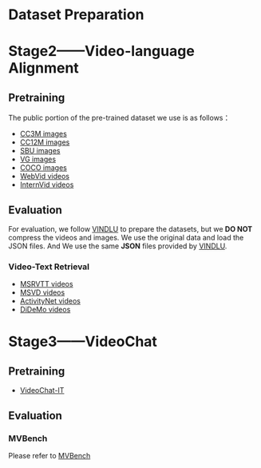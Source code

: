 # Dataset Preparation


# Stage2——Video-language Alignment


## Pretraining

The public portion of the pre-trained dataset we use is as follows：
- [CC3M images](https://github.com/google-research-datasets/conceptual-captions)
- [CC12M images](https://github.com/google-research-datasets/conceptual-12m)
- [SBU images](https://www.cs.rice.edu/~vo9/sbucaptions/)
- [VG images](https://visualgenome.org/api/v0/api_home.html)
- [COCO images](https://cocodataset.org/#download)
- [WebVid videos](https://github.com/m-bain/webvid)
- [InternVid videos](https://github.com/OpenGVLab/InternVideo/tree/main/Data/InternVid)

## Evaluation

For evaluation, we follow [VINDLU](https://github.com/klauscc/VindLU/) to prepare the datasets, but we **DO NOT** compress the videos and images.  We use the original data and load the JSON files. And We use the same **JSON** files provided by [VINDLU](https://drive.google.com/drive/folders/12bC7WotvwyTG4pVvYeU4iZzmBLP1-6d9). 


### Video-Text Retrieval

- [MSRVTT videos](https://www.robots.ox.ac.uk/~maxbain/frozen-in-time/data/MSRVTT.zip)
- [MSVD videos](https://www.cs.utexas.edu/users/ml/clamp/videoDescription/)
- [ActivityNet videos](http://activity-net.org/download.html)
- [DiDeMo videos](https://github.com/LisaAnne/LocalizingMoments)


# Stage3——VideoChat

## Pretraining

- [VideoChat-IT](https://huggingface.co/datasets/OpenGVLab/VideoChat2-IT)


## Evaluation
### MVBench

Please refer to [MVBench](https://github.com/OpenGVLab/Ask-Anything/tree/main/video_chat2)

